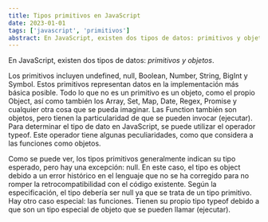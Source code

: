 ```yaml
---
title: Tipos primitivos en JavaScript
date: 2023-01-01
tags: ['javascript', 'primitivos']
abstract: En JavaScript, existen dos tipos de datos: primitivos y objetos.
---
```


En JavaScript, existen dos tipos de datos: *primitivos y objetos*.

Los primitivos incluyen undefined, null, Boolean, Number, String, BigInt y Symbol. Estos primitivos representan datos en la implementación más básica posible. Todo lo que no es un primitivo es un objeto, como el propio Object, así como también los Array, Set, Map, Date, Regex, Promise y cualquier otra cosa que se pueda imaginar. Las Function también son objetos, pero tienen la particularidad de que se pueden invocar (ejecutar). Para determinar el tipo de dato en JavaScript, se puede utilizar el operador typeof. Este operador tiene algunas peculiaridades, como que considera a las funciones como objetos.

Como se puede ver, los tipos primitivos generalmente indican su tipo esperado, pero hay una excepción: null. En este caso, el tipo es object debido a un error histórico en el lenguaje que no se ha corregido para no romper la retrocompatibilidad con el código existente. Según la especificación, el tipo debería ser null ya que se trata de un tipo primitivo. Hay otro caso especial: las funciones. Tienen su propio tipo typeof debido a que son un tipo especial de objeto que se pueden llamar (ejecutar).
